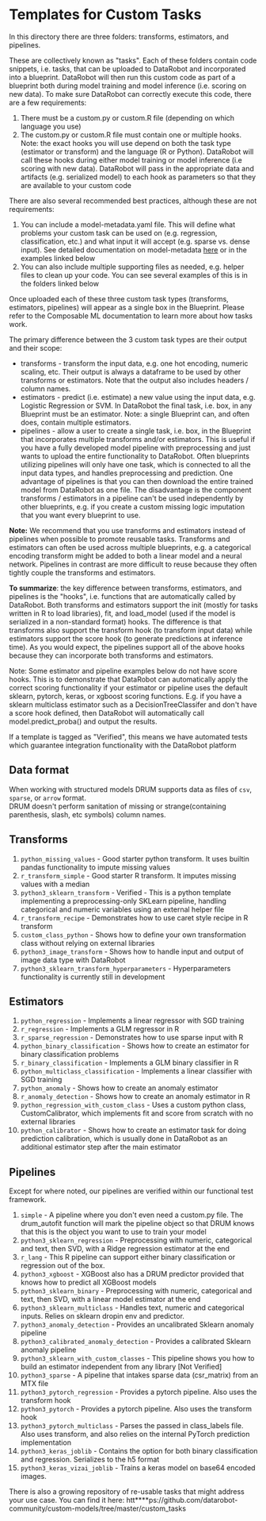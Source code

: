 # Templates for Custom Tasks

In this directory there are three folders: transforms, estimators, and pipelines. 

These are collectively known as "tasks". Each of these folders
contain code snippets, i.e. tasks, that can be uploaded to DataRobot and incorporated into a blueprint. 
DataRobot will then run this custom code as part of a blueprint both during model training and 
model inference (i.e. scoring on new data). To make sure DataRobot can correctly execute this code, 
there are a few requirements:

1. There must be a custom.py or custom.R file (depending on which language you use)
2. The custom.py or custom.R file must contain one or multiple hooks.
   Note: the exact hooks you will use depend on both the task type (estimator or transform) 
   and the language (R or Python). 
   DataRobot will call these hooks during either model training or model inference (i.e scoring with new data). 
   DataRobot will pass in the appropriate data and artifacts (e.g. serialized model) to each hook 
   as parameters so that they are available to your custom code
   
There are also several recommended best practices, although these are not requirements:
1. You can include a model-metadata.yaml file. This will define what problems your custom task can be used on 
   (e.g. regression, classification, etc.) and what input it will accept (e.g. sparse vs. dense input). 
   See detailed documentation on model-metadata 
   [here](https://github.com/datarobot/datarobot-user-models/blob/master/MODEL-METADATA.md)
   or in the examples linked below 
2. You can also include multiple supporting files as needed, e.g. helper files to clean up your code.
    You can see several examples of this is in the folders linked below

Once uploaded each of these three custom task types (transforms, estimators, pipelines) will appear as a single 
box in the Blueprint. Please refer to the Composable ML documentation to learn more about how tasks work.

The primary difference between the 3 custom task types are their output and their scope:

* transforms - transform the input data, e.g. one hot encoding, numeric scaling, etc. 
  Their output is always a dataframe to be used by other transforms or estimators. 
  Note that the output also includes headers / column names. 
* estimators - predict (i.e. estimate) a new value using the input data, e.g. Logistic Regression or SVM. 
  In DataRobot the final task, i.e. box, in any Blueprint must be an estimator. Note: a single Blueprint
  can, and often does, contain multiple estimators.
* pipelines - allow a user to create a single task, i.e. box, in the Blueprint that incorporates
  multiple transforms and/or estimators. This is useful if you have a fully developed model pipeline
  with preprocessing and just wants to upload the entire functionality to DataRobot. Often 
  blueprints utilizing pipelines will only have one task, which is connected to all the 
  input data types, and handles preprocessing and prediction. One advantage of pipelines is that you can 
  then download the entire trained model from DataRobot as one file. The disadvantage is the component 
  transforms / estimators in a pipeline can't be used independently by other blueprints, e.g. if 
  you create a custom missing logic imputation that you want every blueprint to use. 
  

**Note:** We recommend that you use transforms and estimators instead of pipelines when possible 
to promote reusable tasks. Transforms and estimators can often be used across multiple blueprints, 
e.g. a categorical encoding transform might be added to both a linear model and a neural network. 
Pipelines in contrast are more difficult to reuse because they often tightly couple the transforms 
and estimators. 

**To summarize**: the key difference between transforms, estimators, and pipelines
is the "hooks", i.e. functions that are automatically called by DataRobot. Both transforms and estimators support
the init (mostly for tasks written in R to load libraries), fit, and 
load_model (used if the model is serialized in a non-standard format) hooks. 
The difference is that transforms also support the transform hook (to transform input data) while estimators
support the score hook (to generate predictions at inference time).
As you would expect, the pipelines support all of the above hooks because they can incorporate 
both transforms and estimators.

Note: Some estimator and pipeline examples below do not have score hooks. This is to demonstrate that DataRobot
can automatically apply the correct scoring functionality if your estimator or pipeline uses the default
sklearn, pytorch, keras, or xgboost scoring functions. E.g. if you have a sklearn multiclass estimator such 
as a DecisionTreeClassifer and don't have a score hook defined, then DataRobot will automatically call 
model.predict_proba() and output the results.

If a template is tagged as "Verified", this means we have automated tests which guarantee
integration functionality with the DataRobot platform

## Data format

When working with structured models DRUM supports data as files of `csv`, `sparse`, or `arrow` format.   
DRUM doesn't perform sanitation of missing or strange(containing parenthesis, slash, etc symbols) column names.

## Transforms

1. `python_missing_values` - Good starter python transform. It uses builtin pandas functionality to impute
  missing values
2. `r_transform_simple` - Good starter R transform. It imputes missing values with a median
2. `python3_sklearn_transform` - Verified - This is a python template implementing a
   preprocessing-only SKLearn pipeline, handling categorical and numeric variables using
   an external helper file
3. `r_transform_recipe` - Demonstrates how to use caret style recipe in R transform
4. `custom_class_python` - Shows how to define your own transformation class without relying on
   external libraries
5. `python3_image_transform` - Shows how to handle input and output of image data type with DataRobot
6. `python3_sklearn_transform_hyperparameters` - Hyperparameters functionality is currently still in
  development

## Estimators

1. `python_regression` - Implements a linear regressor with SGD training
2. `r_regression` - Implements a GLM regressor in R
3. `r_sparse_regression` - Demonstrates how to use sparse input with R
4. `python_binary_classification` - Shows how to create an estimator for binary
  classification problems
5. `r_binary_classification` - Implements a GLM binary classifier in R
6. `python_multiclass_classification` - Implements a linear classifier with SGD training
7. `python_anomaly` - Shows how to create an anomaly estimator
8. `r_anomaly_detection`  - Shows how to create an anomaly estimator in R
9. `python_regression_with_custom_class` - Uses a custom python class, CustomCalibrator, which
  implements fit and score from scratch with no external libraries
10. `python_calibrator` - Shows how to create an estimator task for doing prediction calibration,
  which is usually done in DataRobot as an additional estimator step after the main estimator

## Pipelines

Except for where noted, our pipelines are verified within our functional test framework.

1. `simple` - A pipeline where you don't even need a custom.py file. The drum_autofit function will
    mark the pipeline object so that DRUM knows that this is the object you want to use to train your
    model
2. `python3_sklearn_regression` - Preprocessing with numeric, categorical and text, then SVD, with a
    Ridge regression estimator at the end
3. `r_lang` - This R pipeline can support either binary classification or regression out of the box.
4. `python3_xgboost` - XGBoost also has a DRUM predictor provided that knows how to predict all
    XGBoost models
5. `python3_sklearn_binary` - Preprocessing with numeric, categorical and text, then SVD, with a
    linear model estimator at the end
6. `python3_sklearn_multiclass` - Handles text, numeric and categorical inputs. Relies on sklearn
     dropin env and predictor. 
7. `python3_anomaly_detection` - Provides an uncalibrated Sklearn anomaly pipeline
8. `python3_calibrated_anomaly_detection` - Provides a calibrated Sklearn anomaly pipeline
9. `python3_sklearn_with_custom_classes` - This pipeline shows you how to build an estimator
    independent from any library [Not Verified]
10. `python3_sparse` - A pipeline that intakes sparse data (csr_matrix) from an MTX file
11. `python3_pytorch_regression` - Provides a pytorch pipeline. Also uses the transform hook
12. `python3_pytorch` - Provides a pytorch pipeline. Also uses the transform hook
13. `python3_pytorch_multiclass` - Parses the passed in class_labels file. Also uses transform, and
     also relies on the internal PyTorch prediction implementation
14. `python3_keras_joblib` - Contains the option for both binary classification and regression.
    Serializes to the h5 format
15. `python3_keras_vizai_joblib` - Trains a keras model on base64 encoded images.

There is also a growing repository of re-usable tasks that might address your use case. You can find
it here: htt****ps://github.com/datarobot-community/custom-models/tree/master/custom_tasks